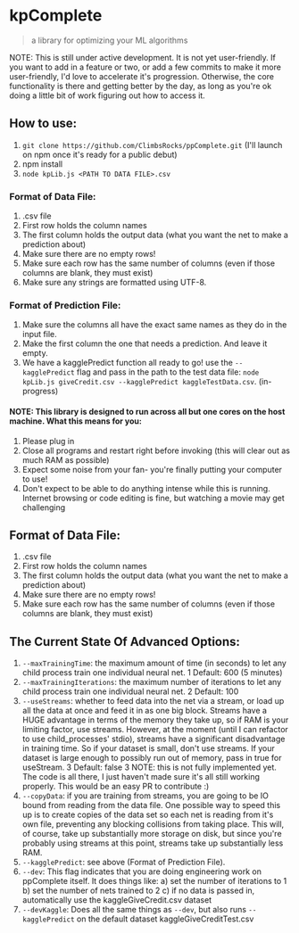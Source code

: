 # kpComplete
> a library for optimizing your ML algorithms

NOTE: This is still under active development. It is not yet user-friendly. If you want to add in a feature or two, or add a few commits to make it more user-friendly, I'd love to accelerate it's progression. Otherwise, the core functionality is there and getting better by the day, as long as you're ok doing a little bit of work figuring out how to access it.

## How to use:
1. `git clone https://github.com/ClimbsRocks/ppComplete.git` (I'll launch on npm once it's ready for a public debut)
2. npm install
3. `node kpLib.js <PATH TO DATA FILE>.csv`

### Format of Data File:
1. .csv file
2. First row holds the column names
3. The first column holds the output data (what you want the net to make a prediction about)
4. Make sure there are no empty rows!
5. Make sure each row has the same number of columns (even if those columns are blank, they must exist)
6. Make sure any strings are formatted using UTF-8. 
<!-- TODO: add in directions on how to make sure their data is formatted in UTF-8. -->
<!-- TODO: add in error messages letting the user know their data isn't formatted in UTF-8. -->

### Format of Prediction File:
1. Make sure the columns all have the exact same names as they do in the input file. 
2. Make the first column the one that needs a prediction. And leave it empty. 
3. We have a kagglePredict function all ready to go! use the `--kagglePredict` flag and pass in the path to the test data file: `node kpLib.js giveCredit.csv --kagglePredict kaggleTestData.csv`. (in-progress)

#### NOTE: This library is designed to run across all but one cores on the host machine. What this means for you:
1. Please plug in
2. Close all programs and restart right before invoking (this will clear out as much RAM as possible)
3. Expect some noise from your fan- you're finally putting your computer to use!
4. Don't expect to be able to do anything intense while this is running. Internet browsing or code editing is fine, but watching a movie may get challenging

## Format of Data File:
1. .csv file
2. First row holds the column names
3. The first column holds the output data (what you want the net to make a prediction about)
4. Make sure there are no empty rows!
5. Make sure each row has the same number of columns (even if those columns are blank, they must exist)

## The Current State Of Advanced Options: 
1. `--maxTrainingTime`: the maximum amount of time (in seconds) to let any child process train one individual neural net. 
1 Default: 600 (5 minutes)
2. `--maxTrainingIterations`: the maximum number of iterations to let any child process train one individual neural net.
2 Default: 100
3. `--useStreams`: whether to feed data into the net via a stream, or load up all the data at once and feed it in as one big block. Streams have a HUGE advantage in terms of the memory they take up, so if RAM is your limiting factor, use streams. However, at the moment (until I can refactor to use child_processes' stdio), streams have a significant disadvantage in training time. So if your dataset is small, don't use streams. If your dataset is large enough to possibly run out of memory, pass in true for useStream. 
3 Default: false
3 NOTE: this is not fully implemented yet. The code is all there, I just haven't made sure it's all still working properly. This would be an easy PR to contribute :)
4. `--copyData`: if you are training from streams, you are going to be IO bound from reading from the data file. One possible way to speed this up is to create copies of the data set so each net is reading from it's own file, preventing any blocking collisions from taking place. This will, of course, take up substantially more storage on disk, but since you're probably using streams at this point, streams take up substantially less RAM. 
5. `--kagglePredict`: see above (Format of Prediction File).
6. `--dev`: This flag indicates that you are doing engineering work on ppComplete itself. It does things like:
  a) set the number of iterations to 1
  b) set the number of nets trained to 2
  c) if no data is passed in, automatically use the kaggleGiveCredit.csv dataset
7. `--devKaggle`: Does all the same things as `--dev`, but also runs `--kagglePredict` on the default dataset kaggleGiveCreditTest.csv

